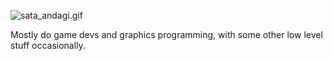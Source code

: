 ![sata_andagi.gif](https://media.tenor.com/1PphYcIMB0EAAAAM/ayumu-kasuga-sata-andagi.gif)

Mostly do game devs and graphics programming, with some other low level stuff occasionally.
